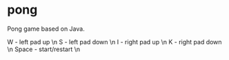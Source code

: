 # pong
Pong game based on Java.

W - left pad up \n
S - left pad down \n
I - right pad up \n
K - right pad down \n
Space - start/restart \n
